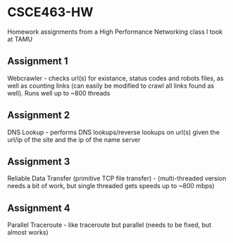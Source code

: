 # CSCE463-HW
Homework assignments from a High Performance Networking class I took at TAMU

## Assignment 1
Webcrawler - checks url(s) for existance, status codes and robots files, as well as counting links (can easily be modified to crawl all links found as well). Runs well up to ~800 threads
## Assignment 2
DNS Lookup - performs DNS lookups/reverse lookups on url(s) given the url/ip of the site and the ip of the name server
## Assignment 3
Reliable Data Transfer (primitive TCP file transfer) - (multi-threaded version needs a bit of work, but single threaded gets speeds up to ~800 mbps)
## Assignment 4
Parallel Traceroute - like traceroute but parallel (needs to be fixed, but almost works)
